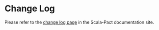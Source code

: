# Change Log

Please refer to the [change log page](http://io.itv.com/scala-pact/change-log.html) in the Scala-Pact documentation site.
